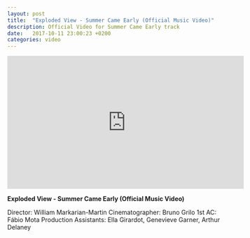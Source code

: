 ```yaml
---
layout: post
title:  "Exploded View - Summer Came Early (Official Music Video)"
description: Official Video for Summer Came Early track
date:   2017-10-11 23:00:23 +0200
categories: video
---
```

<iframe width="540" height="304" src="https://www.youtube-nocookie.com/embed/o7S71zlVOUM" frameborder="0" allow="autoplay; encrypted-media" allowfullscreen></iframe>

**Exploded View - Summer Came Early (Official Music Video)**

Director: William Markarian-Martin
Cinematographer: Bruno Grilo
1st AC: Fábio Mota
Production Assistants: Ella Girardot, Genevieve Garner, Arthur Delaney

